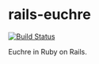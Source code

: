 
# rails-euchre

[![Build Status](https://travis-ci.org/dylanmckay/rails-euchre.svg)](https://travis-ci.org/dylanmckay/rails-euchre)

Euchre in Ruby on Rails.
